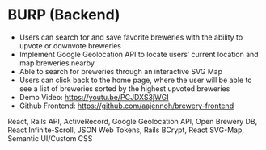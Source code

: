 # BURP (Backend)

* Users can search for and save favorite breweries with the ability to upvote or downvote breweries
* Implement Google Geolocation API to locate users’ current location and map breweries nearby
*	Able to search for breweries through an interactive SVG Map
* Users can click back to the home page, where the user will be able to see a list of breweries sorted by the highest upvoted breweries
* Demo Video: https://youtu.be/PCJDXS3jWGI
* Github Frontend: https://github.com/aajennoh/brewery-frontend



React, Rails API, ActiveRecord, Google Geolocation API, Open Brewery DB, React Infinite-Scroll, JSON Web Tokens, Rails BCrypt, React SVG-Map, Semantic UI/Custom CSS


